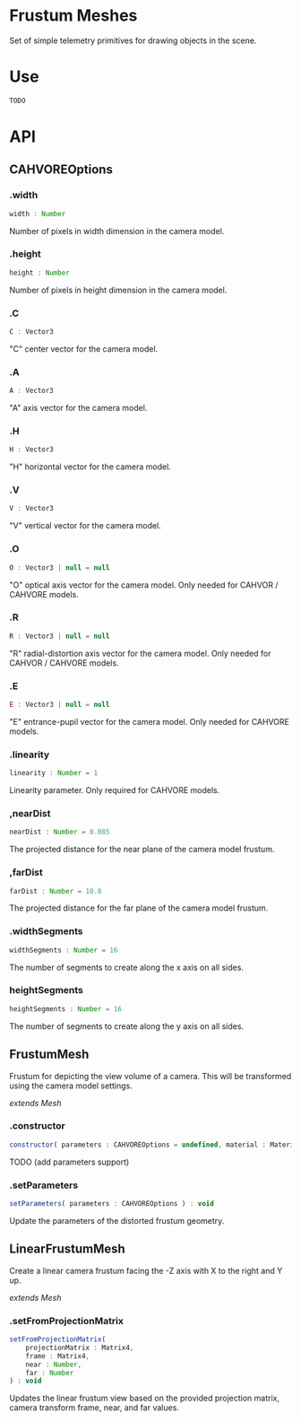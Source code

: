# Frustum Meshes

Set of simple telemetry primitives for drawing objects in the scene.

# Use

```js
TODO
```

# API

## CAHVOREOptions

### .width

```js
width : Number
```

Number of pixels in width dimension in the camera model.

### .height

```js
height : Number
```

Number of pixels in height dimension in the camera model.

### .C

```js
C : Vector3
```

"C" center vector for the camera model.

### .A

```js
A : Vector3
```

"A" axis vector for the camera model.

### .H

```js
H : Vector3
```

"H" horizontal vector for the camera model.

### .V

```js
V : Vector3
```

"V" vertical vector for the camera model.

### .O

```js
O : Vector3 | null = null
```

"O" optical axis vector for the camera model. Only needed for CAHVOR / CAHVORE models.

### .R

```js
R : Vector3 | null = null
```

"R" radial-distortion axis vector for the camera model. Only needed for CAHVOR / CAHVORE models.

### .E

```js
E : Vector3 | null = null
```

"E" entrance-pupil vector for the camera model. Only needed for CAHVORE models.

### .linearity

```js
linearity : Number = 1
```

Linearity parameter. Only required for CAHVORE models.

### ,nearDist

```js
nearDist : Number = 0.085
```

The projected distance for the near plane of the camera model frustum.

### ,farDist

```js
farDist : Number = 10.0
```

The projected distance for the far plane of the camera model frustum.

### .widthSegments

```js
widthSegments : Number = 16
```

The number of segments to create along the x axis on all sides.

### heightSegments

```js
heightSegments : Number = 16
```

The number of segments to create along the y axis on all sides.

## FrustumMesh

Frustum for depicting the view volume of a camera. This will be transformed using the camera model settings.

_extends Mesh_

### .constructor

```js
constructor( parameters : CAHVOREOptions = undefined, material : Material = undefined ) : void
```

TODO (add parameters support)

### .setParameters

```js
setParameters( parameters : CAHVOREOptions ) : void
```

Update the parameters of the distorted frustum geometry.

## LinearFrustumMesh

Create a linear camera frustum facing the -Z axis with X to the right and Y up.

_extends Mesh_

### .setFromProjectionMatrix

```js
setFromProjectionMatrix(
	projectionMatrix : Matrix4, 
	frame : Matrix4, 
	near : Number, 
	far : Number
) : void
```

Updates the linear frustum view based on the provided projection matrix, camera transform frame, near, and far values.
